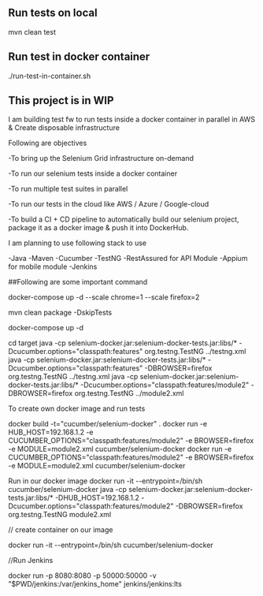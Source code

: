 ## Run tests on local
mvn clean test

## Run test in docker container

./run-test-in-container.sh

## This project is in WIP

I am building test fw to run tests inside a docker container in parallel in AWS & Create disposable infrastructure

Following are objectives

-To bring up the Selenium Grid infrastructure on-demand

-To run our selenium tests inside a docker container

-To run multiple test suites in parallel

-To run our tests in the cloud like AWS / Azure / Google-cloud

-To build a CI + CD pipeline to automatically build our selenium project, package it as a docker image & push it into DockerHub.

I am planning to use following stack to use 

-Java
-Maven
-Cucumber
-TestNG
-RestAssured for API Module
-Appium for mobile module
-Jenkins


##Following are some important command 

docker-compose up -d --scale chrome=1 --scale firefox=2

mvn clean package -DskipTests

docker-compose up -d 

cd target
java -cp selenium-docker.jar:selenium-docker-tests.jar:libs/* -Dcucumber.options="classpath:features" org.testng.TestNG ../testng.xml 
java -cp selenium-docker.jar:selenium-docker-tests.jar:libs/* -Dcucumber.options="classpath:features" -DBROWSER=firefox  org.testng.TestNG ../testng.xml 
java -cp selenium-docker.jar:selenium-docker-tests.jar:libs/* -Dcucumber.options="classpath:features/module2" -DBROWSER=firefox  org.testng.TestNG ../module2.xml 


To create own docker image and run tests

docker build -t="cucumber/selenium-docker" .
docker run -e HUB_HOST=192.168.1.2 -e CUCUMBER_OPTIONS="classpath:features/module2" -e BROWSER=firefox -e MODULE=module2.xml  cucumber/selenium-docker
docker run -e CUCUMBER_OPTIONS="classpath:features/module2" -e BROWSER=firefox -e MODULE=module2.xml  cucumber/selenium-docker

Run in our docker image
docker run -it --entrypoint=/bin/sh cucumber/selenium-docker
 java -cp selenium-docker.jar:selenium-docker-tests.jar:libs/* -DHUB_HOST=192.168.1.2 -Dcucumber.options="classpath:features/module2" -DBROWSER=firefox  org.testng.TestNG module2.xml 


// create container on our image

docker run -it --entrypoint=/bin/sh cucumber/selenium-docker


//Run Jenkins 

docker run -p 8080:8080 -p 50000:50000 -v "$PWD/jenkins:/var/jenkins_home" jenkins/jenkins:lts








